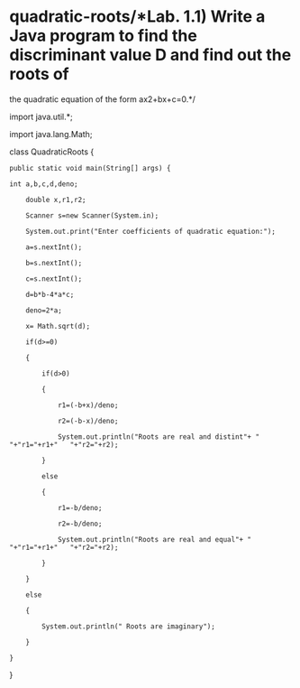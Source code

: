 # quadratic-roots/*Lab. 1.1) Write a Java program to find the discriminant value D and find out the roots of 

the quadratic equation of the form ax2+bx+c=0.*/

import java.util.*;

import java.lang.Math;

class QuadraticRoots {

	public static void main(String[] args) {		
  
    int a,b,c,d,deno;

		double x,r1,r2;

		Scanner s=new Scanner(System.in);

		System.out.print("Enter coefficients of quadratic equation:");

		a=s.nextInt();

		b=s.nextInt();

		c=s.nextInt();

		d=b*b-4*a*c;

		deno=2*a;

		x= Math.sqrt(d);

		if(d>=0)

		{

			if(d>0)

			{

				r1=(-b+x)/deno;

				r2=(-b-x)/deno;

				System.out.println("Roots are real and distint"+ " "+"r1="+r1+"   "+"r2="+r2);

			}

			else

			{

				r1=-b/deno;

				r2=-b/deno;

				System.out.println("Roots are real and equal"+ " "+"r1="+r1+"   "+"r2="+r2);

			}

		}

		else

		{

			System.out.println(" Roots are imaginary");

		}

	}

}
